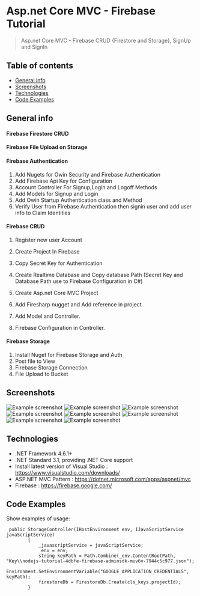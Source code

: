 # Asp.net Core MVC - Firebase Tutorial
> Asp.net Core MVC - Firebase CRUD {Firestore and Storage}, SignUp and SignIn

## Table of contents
* [General info](#general-info)
* [Screenshots](#screenshots)
* [Technologies](#technologies)
* [Code Examples](#code-examples)

## General info
<h4>Firebase Firestore CRUD</h4>
<h4>Firebase File Upload on Storage</h4>
<h4>Firebase Authentication</h4>

1. Add Nugets for Owin Security and Firebase Authentication
2. Add Firebase Api Key for Configuration
3. Account Controller For Signup,Login and Logoff Methods
4. Add Models for Signup and Login
5. Add Owin Startup Authentication class and Method
6. Verify User from Firebase Authentication then signin user and add user info to Claim Identities


<h4>Firebase CRUD</h4>

1. Register new user Account

2. Create Project In Firebase
3. Copy Secret Key for Authentication
4. Create Realtime Database and Copy database Path (Secret Key and Database Path use to Firebase Configuration in C#)
5. Create Asp.net Core MVC Project
6. Add Firesharp nugget and Add reference in project
7. Add Model and Controller.
8. Firebase Configuration in Controller.


<h4> Firebase Storage</h4>

1. Install Nuget for Firebase Storage and Auth
2. Post file to View
3. Firebase Storage Connection
4. File Upload to Bucket

## Screenshots
![Example screenshot](BS_Core_WepApp/ScreenShot/ScreenShot/Account-SignUp.jpg)
![Example screenshot](./BS_Core_WepApp/ScreenShot/ScreenShot/Account-SignIn.jpg)
![Example screenshot](../ScreenShot/Account-ForgotPassword.jpg)
![Example screenshot](../ScreenShot/Storage-index.png)
![Example screenshot](../ScreenShot/Storage-Create.png)
![Example screenshot](../ScreenShot/Storage-Delete.png)
![Example screenshot](../ScreenShot/Storage-Details.png)
![Example screenshot](../ScreenShot/Storage-Edit.jpg)

## Technologies
* .NET Framework 4.6.1+
* .NET Standard 3.1, providing .NET Core support
* Install latest version of Visual Studio : https://www.visualstudio.com/downloads/
* ASP.NET MVC Pattern : https://dotnet.microsoft.com/apps/aspnet/mvc
* Firebase : https://firebase.google.com/

## Code Examples
Show examples of usage:
```
 public StorageController(IHostEnvironment env, IJavaScriptService javaScriptService)
        {
            _javascriptService = javaScriptService;
            _env = env;
            string keyPath = Path.Combine(_env.ContentRootPath, "Key\\nodejs-tutorial-4dbfe-firebase-adminsdk-muv6v-7944c5c977.json");
            Environment.SetEnvironmentVariable("GOOGLE_APPLICATION_CREDENTIALS", keyPath);
            firestoreDb = FirestoreDb.Create(cls_keys.projectId);
        }
```
